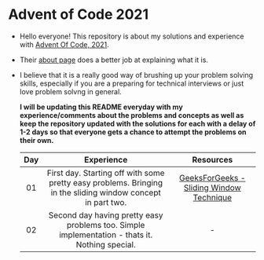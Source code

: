 # Advent of Code 2021

- Hello everyone! This repository is about my solutions and experience with [Advent Of Code, 2021](https://adventofcode.com).
- Their [about page](https://adventofcode.com/2021/about) does a better job at explaining what it is. 
- I believe that it is a really good way of brushing up your problem solving skills, especially if you are a preparing for technical interviews or just love problem solvng in general.

    **I will be updating this README everyday with my experience/comments about the problems and concepts as well as keep the repository updated with the solutions for each with a delay of 1-2 days so that everyone gets a chance to attempt the problems on their own.**

    Day | Experience | Resources 
    :-: | :--------: | :-------: 
    01  | First day. Starting off with some pretty easy problems. Bringing in the sliding window concept in part two. | [GeeksForGeeks - Sliding Window Technique](https://www.geeksforgeeks.org/window-sliding-technique) 
    02 | Second day having pretty easy problems too. Simple implementation - thats it. Nothing special. | - 

